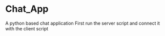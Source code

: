 # Chat_App
A python based chat application
First run the server script and connect it with the client script
